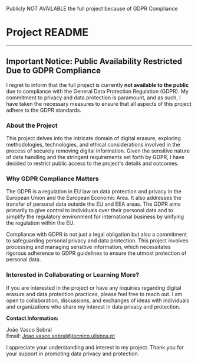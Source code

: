 Publicly NOT AVAILABLE the full project because of GDPR Compliance
# Project README

---

## Important Notice: Public Availability Restricted Due to GDPR Compliance

I regret to inform that the full project is currently **not available to the public** due to compliance with the General Data Protection Regulation (GDPR). My commitment to privacy and data protection is paramount, and as such, I have taken the necessary measures to ensure that all aspects of this project adhere to the GDPR standards.

### About the Project

This project delves into the intricate domain of digital erasure, exploring methodologies, technologies, and ethical considerations involved in the process of securely removing digital information. Given the sensitive nature of data handling and the stringent requirements set forth by GDPR, I have decided to restrict public access to the project's details and outcomes.

### Why GDPR Compliance Matters

The GDPR is a regulation in EU law on data protection and privacy in the European Union and the European Economic Area. It also addresses the transfer of personal data outside the EU and EEA areas. The GDPR aims primarily to give control to individuals over their personal data and to simplify the regulatory environment for international business by unifying the regulation within the EU.

Compliance with GDPR is not just a legal obligation but also a commitment to safeguarding personal privacy and data protection. This project involves processing and managing sensitive information, which necessitates rigorous adherence to GDPR guidelines to ensure the utmost protection of personal data.

### Interested in Collaborating or Learning More?

If you are interested in the project or have any inquiries regarding digital erasure and data protection practices, please feel free to reach out. I am open to collaboration, discussions, and exchanges of ideas with individuals and organizations who share my interest in data privacy and protection.

**Contact Information:**

João Vasco Sobral  
Email: [Joao.vasco.sobral@tecnico.ulisboa.pt](mailto:Joao.vasco.sobral@tecnico.ulisboa.pt)

I appreciate your understanding and interest in my project. Thank you for your support in promoting data privacy and protection.
